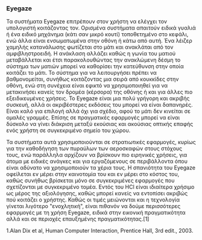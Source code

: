 ### Eyegaze

Τα συστήματα Eyegaze επιτρέπουν στον χρήστη να ελέγχει τον υπολογιστή κοιτάζοντας τον. Ορισμένα συστήματα απαιτούν ειδικά γυαλιά ή ένα ειδικό μηχάνημα (κάτι σαν μικρό κουτί) τοποθετημένο στο κεφάλι, ενώ άλλα είναι ενσωματωμένα στην οθόνη ή κάτω από αυτή. Ένα λέιζερ χαμηλής κατανάλωσης φωτίζεται στο μάτι και ανακλάται από τον αμφιβληστροειδή. Η ανάκλαση αλλάζει καθώς η γωνία του ματιού μεταβάλλεται και έτσι παρακολουθώντας την ανακλώμενη δέσμη το σύστημα των ματιών μπορεί να καθορίσει την κατεύθυνση στην οποία κοιτάζει το μάτι. Το σύστημα για να λειτουργήσει πρέπει να βαθμονομείται, συνήθως κοιτάζοντας μια σειρά από κουκκίδες στην οθόνη, ενώ στη συνέχεια είναι εφικτό να χρησιμοποιηθεί για να μετακινήσει κανείς τον δρομέα (κέρσορα) της οθόνης ή και για άλλες πιο εξειδικευμένες χρήσεις. Το Eyegaze είναι μια πολύ γρήγορη και ακριβής συσκευή, αλλά οι ακριβέστερες εκδόσεις του μπορεί να είναι δαπανηρές. Είναι καλό για επιλογή αλλά όχι για σχέδιο, αφού το μάτι δεν κινείται σε ομαλές γραμμές. Επίσης σε πραγματικές εφαρμογές μπορεί να είναι δύσκολο να γίνει διάκριση μεταξύ εκούσιας και ακούσιας οπτικής επαφής ενός χρήστη σε συγκεκριμένο σημείο του χώρου.

Τα συστήματα αυτά χρησιμοποιούνται σε στρατιωτικές εφαρμογές, κυρίως για την καθοδήγηση των πυραύλων των αεροσκαφών στους στόχους τους, ενώ παράλληλα αρχίζουν να βρίσκουν πιο ειρηνικές χρήσεις, για άτομα με ειδικές ανάγκες και για εργαζόμενους σε περιβάλλοντα όπου είναι αδύνατο να χρησιμοποιούν τα χέρια τους. Η σπανιότητα του Eyegaze οφείλεται εν μέρει στην καινοτομία του και εν μέρει στο κόστος του,
καθώς συνήθως βρίσκεται μόνο σε συγκεκριμένες εφαρμογές που σχετίζονται με συγκεκριμένο τομέα. Εντός του HCI είναι ιδιαίτερα χρήσιμο ως μέρος της αξιολόγησης, καθώς μπορεί κανείς να εντοπίσει ακριβώς πού κοιτάζει ο χρήστης. Καθώς οι τιμές μειώνονται και η τεχνολογία γίνεται λιγότερο "ενοχλητική", είναι πιθανόν να δούμε περισσότερες εφαρμογές με τη χρήση Eyegaze, ειδικά στην εικονική πραγματικότητα αλλά και σε περιοχές επαυξημένης πραγματικότητας.[1]

1.Alan Dix et al, Human Computer Interaction, Prentice Hall, 3rd edit., 2003.
